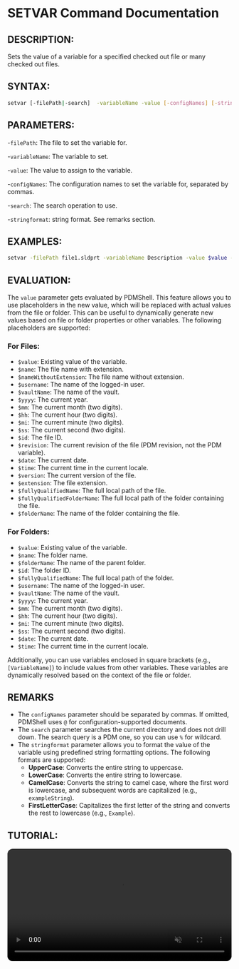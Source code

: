 # SETVAR Command Documentation

## DESCRIPTION:
Sets the value of a variable for a specified checked out file or many checked out files.

## SYNTAX:
```bash
setvar [-filePath|-search]  -variableName -value [-configNames] [-stringformat] 
```
## PARAMETERS:
-`filePath`: The file to set the variable for.

-`variableName`: The variable to set.

-`value`: The value to assign to the variable.

-`configNames`: The configuration names to set the variable for, separated by commas.

-`search`: The search operation to use.

-`stringformat`: string format. See remarks section. 

## EXAMPLES:
```bash
setvar -filePath file1.sldprt -variableName Description -value $value -stringformat UpperCase # Upper case the current value.
```
## EVALUATION:
The `value` parameter gets evaluated by PDMShell. This feature allows you to use placeholders in the new value, which will be replaced with actual values from the file or folder. This can be useful to dynamically generate new values based on file or folder properties or other variables. The following placeholders are supported:

### For Files:
  - `$value`: Existing value of the variable.
  - `$name`: The file name with extension.
  - `$nameWithoutExtension`: The file name without extension.
  - `$username`: The name of the logged-in user.
  - `$vaultName`: The name of the vault.
  - `$yyyy`: The current year.
  - `$mm`: The current month (two digits).
  - `$hh`: The current hour (two digits).
  - `$mi`: The current minute (two digits).
  - `$ss`: The current second (two digits).
  - `$id`: The file ID.
  - `$revision`: The current revision of the file (PDM revision, not the PDM variable).
  - `$date`: The current date.
  - `$time`: The current time in the current locale.
  - `$version`: The current version of the file.
  - `$extension`: The file extension.
  - `$fullyQualifiedName`: The full local path of the file.
  - `$fullyQualifiedFolderName`: The full local path of the folder containing the file.
  - `$folderName`: The name of the folder containing the file.

### For Folders:
  - `$value`: Existing value of the variable.
  - `$name`: The folder name.
  - `$folderName`: The name of the parent folder.
  - `$id`: The folder ID.
  - `$fullyQualifiedName`: The full local path of the folder.
  - `$username`: The name of the logged-in user.
  - `$vaultName`: The name of the vault.
  - `$yyyy`: The current year.
  - `$mm`: The current month (two digits).
  - `$hh`: The current hour (two digits).
  - `$mi`: The current minute (two digits).
  - `$ss`: The current second (two digits).
  - `$date`: The current date.
  - `$time`: The current time in the current locale.


Additionally, you can use variables enclosed in square brackets (e.g., `[VariableName]`) to include values from other variables. These variables are dynamically resolved based on the context of the file or folder.

## REMARKS
- The `configNames` parameter should be separated by commas. If omitted, PDMShell uses `@` for configuration-supported documents.
- The `search` parameter searches the current directory and does not drill down. The search query is a PDM one, so you can use `%` for wildcard.
- The `stringformat` parameter allows you to format the value of the variable using predefined string formatting options. The following formats are supported:
  - **UpperCase**: Converts the entire string to uppercase.
  - **LowerCase**: Converts the entire string to lowercase.
  - **CamelCase**: Converts the string to camel case, where the first word is lowercase, and subsequent words are capitalized (e.g., `exampleString`).
  - **FirstLetterCase**: Capitalizes the first letter of the string and converts the rest to lowercase (e.g., `Example`).

## TUTORIAL:
 <video src="https://bluebyte.biz/wp-content/pdmshellvideos/setvar.mp4" autoplay muted controls style="width: 100%; border-radius: 12px;"></video>